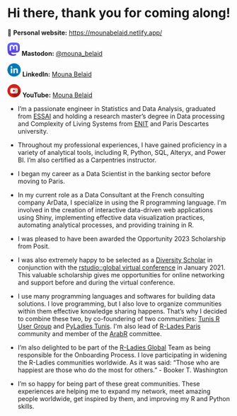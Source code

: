 # Hi there, thank you for coming along!

📝 **Personal website:** https://mounabelaid.netlify.app/

<a href="https://mastodon.social/@mouna_belaid"><img height="30" src="https://github.com/MounaBelaid/MounaBelaid/blob/main/mastodon.png?raw=true"></a> **Mastodon:** [@mouna_belaid](https://mastodon.social/@mouna_belaid)

<a href="[https://www.linkedin.com/in/mouna-belaid/](https://www.linkedin.com/in/mouna-belaid/)"><img height="30" src="https://github.com/MounaBelaid/MounaBelaid/blob/main/linkedin1.png?raw=true"></a> **LinkedIn:** [Mouna Belaid](https://www.linkedin.com/in/mouna-belaid/)

<a href="https://www.youtube.com/@mounabelaid/"><img height="30" src="https://github.com/MounaBelaid/MounaBelaid/blob/main/youtube (1).png?raw=true"></a> **YouTube:** [Mouna Belaid](https://www.youtube.com/@mounabelaid/)

- I’m a passionate engineer in Statistics and Data Analysis, graduated from [ESSAI](http://www.essai.rnu.tn/en/) and holding a research master’s degree in Data processing and Complexity of Living Systems from [ENIT](http://www.enit.rnu.tn/fr/home/indexfr.php) and Paris Descartes university.

- Throughout my professional experiences, I have gained proficiency in a variety of analytical tools, including R, Python, SQL, Alteryx, and Power BI. I’m also certified as a Carpentries instructor.

- I began my career as a Data Scientist in the banking sector before moving to Paris.

- In my current role as a Data Consultant at the French consulting company ArData, I specialize in using the R programming language. I'm involved in the creation of interactive data-driven web applications using Shiny, implementing effective data visualization practices, automating analytical processes, and providing training in R.

- I was pleased to have been awarded the Opportunity 2023 Scholarship from Posit.

- I was also extremely happy to be selected as a [Diversity Scholar](https://drive.google.com/file/d/1KanOLRXW7GIuVtXTZMp3U_U1TLRJAAZ0/view?usp=sharing) in conjunction with the [rstudio::global virtual conference](https://blog.rstudio.com/2020/11/30/diversity-scholarships/) in January 2021. This valuable scholarship gives me opportunities for online networking and support before and during the virtual conference.

- I use many programming languages and softwares for building data solutions. I love programming, but I also love to organize communities within them effective knowledge sharing happens. That’s why I decided to combine these two, by co-foundering of two communities: [Tunis R User Group](https://www.meetup.com/tunis-r-user-group) and [PyLadies Tunis](https://www.meetup.com/pyladies-tunis/). I'm also lead of [R-Lades Paris](https://www.meetup.com/rladies-paris/) community and member of the [ArabR](https://arabr.github.io/) committee.

- I’m also delighted to be part of the [R-Ladies Global](https://rladies.org/about-us/team/) Team as being responsible for the Onboarding Process. I love participating in widening the R-Ladies communities worldwide. As it was said: “Those who are happiest are those who do the most for others.” - Booker T. Washington

- I’m so happy for being part of these great communities. These experiences are helping me to expand my network, meet amazing people worldwide, get inspired by them, and improving my R and Python skills.

